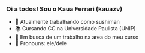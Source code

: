 ### Oi a todos! Sou o Kaua Ferrari (kauazv)

- 🍣 Atualmente trabalhando como sushiman
- 📚 Cursando CC na Universidade Paulista (UNIP)
- 🔎 Em busca de um trabalho na area do meu curso
- 👤 Pronouns: ele/dele
